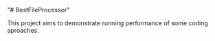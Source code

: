 "# BestFileProcessor" 

This project aims to demonstrate running performance of some coding  aproaches.